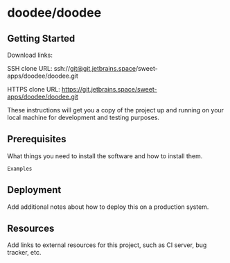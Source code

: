 # doodee/doodee



## Getting Started

Download links:

SSH clone URL: ssh://git@git.jetbrains.space/sweet-apps/doodee/doodee.git

HTTPS clone URL: https://git.jetbrains.space/sweet-apps/doodee/doodee.git



These instructions will get you a copy of the project up and running on your local machine for development and testing purposes.

## Prerequisites

What things you need to install the software and how to install them.

```
Examples
```

## Deployment

Add additional notes about how to deploy this on a production system.

## Resources

Add links to external resources for this project, such as CI server, bug tracker, etc.
